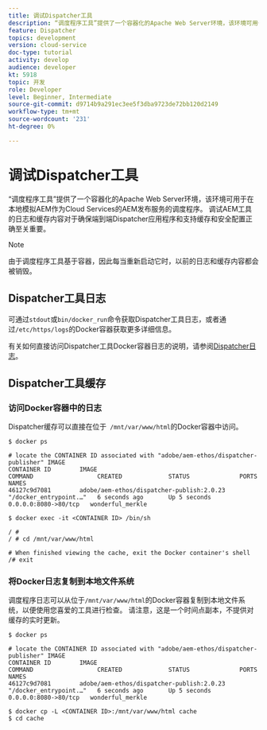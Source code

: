 ```yaml
---
title: 调试Dispatcher工具
description: “调度程序工具”提供了一个容器化的Apache Web Server环境，该环境可用于在本地模拟AEM作为Cloud Services的AEM发布服务的调度程序。 调试AEM工具的日志和缓存内容对于确保端到端Dispatcher应用程序和支持缓存和安全配置正确至关重要。
feature: Dispatcher
topics: development
version: cloud-service
doc-type: tutorial
activity: develop
audience: developer
kt: 5918
topic: 开发
role: Developer
level: Beginner, Intermediate
source-git-commit: d9714b9a291ec3ee5f3dba9723de72bb120d2149
workflow-type: tm+mt
source-wordcount: '231'
ht-degree: 0%

---
```



# 调试Dispatcher工具

“调度程序工具”提供了一个容器化的Apache Web Server环境，该环境可用于在本地模拟AEM作为Cloud Services的AEM发布服务的调度程序。
调试AEM工具的日志和缓存内容对于确保端到端Dispatcher应用程序和支持缓存和安全配置正确至关重要。

>[!NOTE]
>
>由于调度程序工具基于容器，因此每当重新启动它时，以前的日志和缓存内容都会被销毁。

## Dispatcher工具日志

可通过`stdout`或`bin/docker_run`命令获取Dispatcher工具日志，或者通过`/etc/https/logs`的Docker容器获取更多详细信息。

有关如何直接访问Dispatcher工具Docker容器日志的说明，请参阅[Dispatcher日志](./logs.md#dispatcher-logs)。

## Dispatcher工具缓存

### 访问Docker容器中的日志

Dispatcher缓存可以直接在位于` /mnt/var/www/html`的Docker容器中访问。

```shell
$ docker ps

# locate the CONTAINER ID associated with "adobe/aem-ethos/dispatcher-publisher" IMAGE
CONTAINER ID        IMAGE                                       COMMAND                  CREATED             STATUS              PORTS                  NAMES
46127c9d7081        adobe/aem-ethos/dispatcher-publish:2.0.23   "/docker_entrypoint.…"   6 seconds ago       Up 5 seconds        0.0.0.0:8080->80/tcp   wonderful_merkle

$ docker exec -it <CONTAINER ID> /bin/sh

/ # 
/ # cd /mnt/var/www/html

# When finished viewing the cache, exit the Docker container's shell
/# exit
```

### 将Docker日志复制到本地文件系统

调度程序日志可以从位于`/mnt/var/www/html`的Docker容器复制到本地文件系统，以便使用您喜爱的工具进行检查。 请注意，这是一个时间点副本，不提供对缓存的实时更新。

```shell
$ docker ps

# locate the CONTAINER ID associated with "adobe/aem-ethos/dispatcher-publisher" IMAGE
CONTAINER ID        IMAGE                                       COMMAND                  CREATED             STATUS              PORTS                  NAMES
46127c9d7081        adobe/aem-ethos/dispatcher-publish:2.0.23   "/docker_entrypoint.…"   6 seconds ago       Up 5 seconds        0.0.0.0:8080->80/tcp   wonderful_merkle

$ docker cp -L <CONTAINER ID>:/mnt/var/www/html cache 
$ cd cache
```

